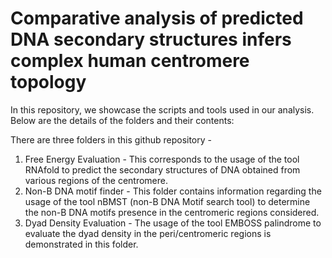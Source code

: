 # Comparative analysis of predicted DNA secondary structures infers complex human centromere topology

In this repository, we showcase the scripts and tools used in our analysis. Below are the details of the folders and their contents:

There are three folders in this github repository - 
1. Free Energy Evaluation - This corresponds to the usage of the tool RNAfold to predict the secondary structures of DNA obtained from various regions of the centromere.
2. Non-B DNA motif finder - This folder contains information regarding the usage of the tool nBMST (non-B DNA Motif search tool) to determine the non-B DNA motifs presence in the centromeric regions considered.
3. Dyad Density Evaluation - The usage of the tool EMBOSS palindrome to evaluate the dyad density in the peri/centromeric regions is demonstrated in this folder.
